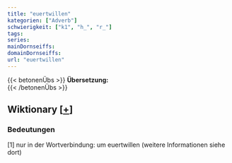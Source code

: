 ```yaml
---
title: "euertwillen"
kategorien: ["Adverb"]
schwierigkeit: ["k1", "h_", "r_"]
tags:
series:
mainDornseiffs:
domainDornseiffs:
url: "euertwillen"
---
```


{{< betonenÜbs >}}
**Übersetzung:**  
{{< /betonenÜbs >}}

## Wiktionary [[+](https://de.wiktionary.org/wiki/euertwillen)]

### Bedeutungen
[1] nur in der Wortverbindung: um euertwillen (weitere Informationen siehe dort)  


